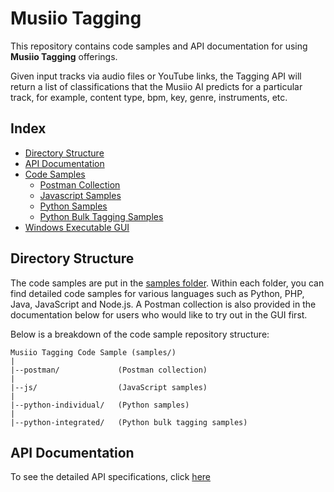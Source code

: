 # Musiio Tagging

This repository contains code samples and API documentation for using
**Musiio Tagging** offerings.

Given input tracks via audio files or YouTube links, the Tagging API
will return a list of classifications that the Musiio AI predicts for a
particular track, for example, content type, bpm, key, genre, instruments, etc.

## Index

- [Directory Structure](#directory-structure)
- [API Documentation](#api-documentation)
- [Code Samples](samples)
  * [Postman Collection](samples/postman/README.md)
  * [Javascript Samples](samples/js/README.md)
  * [Python Samples](samples/python-individual/README.md)
  * [Python Bulk Tagging Samples](samples/python-integrated/README.md)
- [Windows Executable GUI](windows/README.md)

## Directory Structure

The code samples are put in the [samples folder](samples). Within each folder, you can find detailed code samples for various languages such as Python, PHP, Java, JavaScript and Node.js. A Postman collection is also provided in the documentation below for users who would like to try out in the GUI first.

Below is a breakdown of the code sample repository structure:

```
Musiio Tagging Code Sample (samples/)
|
|--postman/             (Postman collection)
|
|--js/                  (JavaScript samples)
|
|--python-individual/   (Python samples)
|
|--python-integrated/   (Python bulk tagging samples)
```

## API Documentation

To see the detailed API specifications, click [here](https://app.musiio.com/api)